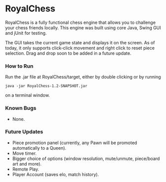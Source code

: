# RoyalChess

RoyalChess is a fully functional chess engine that allows you to challenge your chess friends locally. This engine was built using core Java, Swing GUI and jUnit for testing.

The GUI takes the current game state and displays it on the screen. As of today, it only supports click-click movement and right click to reset piece selection.
Drag and drop soon to be added in a future update.


### How to Run
Run the .jar file at RoyalChess/target, either by double clicking or by running
```
java -jar RoyalChess-1.2-SNAPSHOT.jar
```
on a terminal window.



### Known Bugs
+ None.


### Future Updates
+ Piece promotion panel (currently, any Pawn will be promoted automatically to a Queen).
+ Move timer.
+ Bigger choice of options (window resolution, mute/unmute, piece/board art and more).
+ Remote Play.
+ Player Account (saves elo, match history).
